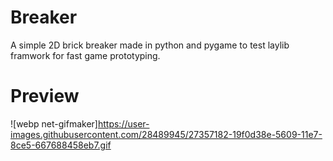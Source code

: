 # Breaker
A simple 2D brick breaker made in python and pygame to test laylib framwork for fast game prototyping.

# Preview
![webp net-gifmaker]https://user-images.githubusercontent.com/28489945/27357182-19f0d38e-5609-11e7-8ce5-667688458eb7.gif

